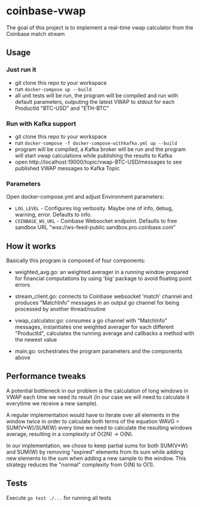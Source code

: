 # coinbase-vwap

The goal of this project is to implement a real-time vwap calculator from the Coinbase match stream

## Usage

### Just run it

* git clone this repo to your workspace
* run `docker-compose up --build`
* all unit tests will be run, the program will be compiled and run with default parameters, outputing the latest VWAP to stdout for each ProductId "BTC-USD" and "ETH-BTC"

### Run with Kafka support

* git clone this repo to your workspace
* run `docker-compose -f docker-compose-withkafka.yml up --build`
* program will be compiled, a Kafka broker will be run and the program will start vwap calculations while publishing the results to Kafka
* open http://localhost:19000/topic/vwap-BTC-USD/messages to see published VWAP messages to Kafka Topic

### Parameters

Open docker-compose.yml and adjust Environment parameters:

* `LOG_LEVEL` - Configures log verbosity. Maybe one of info, debug, warning, error. Defaults to info.
* `COINBASE_WS_URL` - Coinbase Websocket endpoint. Defaults to free sandbox URL "wss://ws-feed-public.sandbox.pro.coinbase.com"

## How it works

Basically this program is composed of four components:

* weighted_avg.go: an weighted averager in a running window prepared for financial computations by using 'big' package to avoid floating point errors

* stream_client.go: connects to Coinbase websocket 'match' channel and produces "MatchInfo" messages in an output go channel for being processed by another thread/routine

* vwap_calculator.go: consumes a go channel with "MatchInfo" messages, instantiates one weighted averager for each different "ProductId", calculates the running average and callbacks a method with the newest value

* main.go: orchestrates the program parameters and the components above

## Performance tweaks

A potential bottleneck in our problem is the calculation of long windows in VWAP each time we need its result (in our case we will need to calculate it everytime we receive a new sample).

A regular implementation would have to iterate over all elements in the window twice in order to calculate both terms of the equation WAVG = SUM(V*W)/SUM(W) every time we need to calculate the resulting windows average, resulting in a complexity of O(2N) -> O(N).

In our implementation, we chose to keep partial sums for both SUM(V*W) and SUM(W) by removing "expired" elements from its sum while adding new elements to the sum when adding a new sample to the window. This strategy reduces the "normal" complexity from O(N) to O(1).

## Tests

Execute `go test ./...` for running all tests

